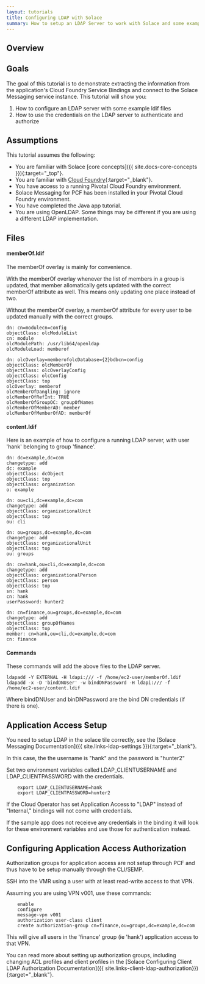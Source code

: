 ```yaml
---
layout: tutorials
title: Configuring LDAP with Solace
summary: How to setup an LDAP Server to work with Solace and some examples on how LDAP auth works
---
```


## Overview

## Goals

The goal of this tutorial is to demonstrate extracting the information from the application's Cloud Foundry Service Bindings and connect to the Solace Messaging service instance.  This tutorial will show you:

1. How to configure an LDAP server with some example ldif files
1. How to use the credentials on the LDAP server to authenticate and authorize

## Assumptions

This tutorial assumes the following:

* You are familiar with Solace [core concepts]({{ site.docs-core-concepts }}){:target="_top"}.
* You are familiar with [Cloud Foundry](https://www.cloudfoundry.org/){:target="_blank"}.
* You have access to a running Pivotal Cloud Foundry environment.
* Solace Messaging for PCF has been installed in your Pivotal Cloud Foundry environment.
* You have completed the Java app tutorial.
* You are using OpenLDAP. Some things may be different if you are using a different LDAP implementation.

## Files

#### memberOf.ldif

The memberOf overlay is mainly for convenience.

With the memberOf overlay whenever the list of members in a group is updated, that member allomatically gets updated with the correct memberOf attribute as well. This means only updating one place instead of two. 

Without the memberOf overlay, a memberOf attribute for every user to be updated manually with the correct groups.

```
dn: cn=modulecn=config
objectClass: olcModuleList
cn: module
olcModulePath: /usr/lib64/openldap
olcModuleLoad: memberof

dn: olcOverlay=memberofolcDatabase={2}bdbcn=config
objectClass: olcMemberOf
objectClass: olcOverlayConfig
objectClass: olcConfig
objectClass: top
olcOverlay: memberof
olcMemberOfDangling: ignore
olcMemberOfRefInt: TRUE
olcMemberOfGroupOC: groupOfNames
olcMemberOfMemberAD: member
olcMemberOfMemberOfAD: memberOf
```

#### content.ldif

Here is an example of how to configure a running LDAP server, with user 'hank' belonging to group 'finance'. 

```
dn: dc=example,dc=com
changetype: add
dc: example
objectClass: dcObject
objectClass: top
objectClass: organization
o: example

dn: ou=cli,dc=example,dc=com
changetype: add
objectClass: organizationalUnit
objectClass: top
ou: cli

dn: ou=groups,dc=example,dc=com
changetype: add
objectClass: organizationalUnit
objectClass: top
ou: groups

dn: cn=hank,ou=cli,dc=example,dc=com
changetype: add
objectClass: organizationalPerson
objectClass: person
objectClass: top
sn: hank
cn: hank
userPassword: hunter2

dn: cn=finance,ou=groups,dc=example,dc=com
changetype: add
objectClass: groupOfNames
objectClass: top
member: cn=hank,ou=cli,dc=example,dc=com
cn: finance
```
#### Commands

These commands will add the above files to the LDAP server.

```
ldapadd -Y EXTERNAL -H ldapi:/// -f /home/ec2-user/memberOf.ldif
ldapadd -x -D 'bindDNUser' -w bindDNPassword -H ldapi:/// -f /home/ec2-user/content.ldif
```

Where bindDNUser and binDNPassword are the bind DN credentials (if there is one).

## Application Access Setup 

You need to setup LDAP in the solace tile correctly, see the [Solace Messaging Documentation]({{ site.links-ldap-settings }}){:target="_blank"}.

In this case, the the username is "hank" and the password is "hunter2"

Set two environment variables called LDAP_CLIENTUSERNAME and LDAP_CLIENTPASSWORD with the credentials.

```
    export LDAP_CLIENTUSERNAME=hank
    export LDAP_CLIENTPASSWORD=hunter2
```

If the Cloud Operator has set Application Access to "LDAP" instead of "Internal," bindings will not come with credentials.

If the sample app does not receieve any credentials in the binding it will look for these environment variables and use those for authentication instead.

## Configuring Application Access Authorization

Authorization groups for application access are not setup through PCF and thus have to be setup manually through the CLI/SEMP.

SSH into the VMR using a user with at least read-write access to that VPN.

Assuming you are using VPN v001, use these commands:
```
    enable
    configure
    message-vpn v001
    authorization user-class client
    create authorization-group cn=finance,ou=groups,dc=example,dc=com
```

This will give all users in the 'finance' group (ie 'hank') application access to that VPN.

You can read more about setting up authorization groups, including changing ACL profiles and client profiles in the [Solace Configuring Client LDAP Authorization Documentation]({{ site.links-client-ldap-authorization}}){:target="_blank"}.
